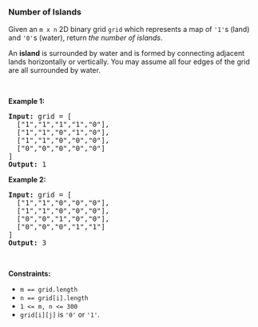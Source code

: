 
<h3>Number of Islands</h3>
<div><p>Given an <code>m x n</code> 2D binary grid <code>grid</code> which represents a map of <code>'1'</code>s (land) and <code>'0'</code>s (water), return <em>the number of islands</em>.</p>
<p>An <strong>island</strong> is surrounded by water and is formed by connecting adjacent lands horizontally or vertically. You may assume all four edges of the grid are all surrounded by water.</p>
<p> </p>
<p><strong>Example 1:</strong></p>
<pre><strong>Input:</strong> grid = [
  ["1","1","1","1","0"],
  ["1","1","0","1","0"],
  ["1","1","0","0","0"],
  ["0","0","0","0","0"]
]
<strong>Output:</strong> 1
</pre>
<p><strong>Example 2:</strong></p>
<pre><strong>Input:</strong> grid = [
  ["1","1","0","0","0"],
  ["1","1","0","0","0"],
  ["0","0","1","0","0"],
  ["0","0","0","1","1"]
]
<strong>Output:</strong> 3
</pre>
<p> </p>
<p><strong>Constraints:</strong></p>
<ul>
<li><code>m == grid.length</code></li>
<li><code>n == grid[i].length</code></li>
<li><code>1 &lt;= m, n &lt;= 300</code></li>
<li><code>grid[i][j]</code> is <code>'0'</code> or <code>'1'</code>.</li>
</ul>
</div>
